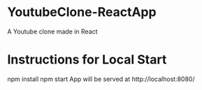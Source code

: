 # YoutubeClone-ReactApp
A Youtube clone made in React

# Instructions for Local Start
npm install
npm start
App will be served at http://localhost:8080/
